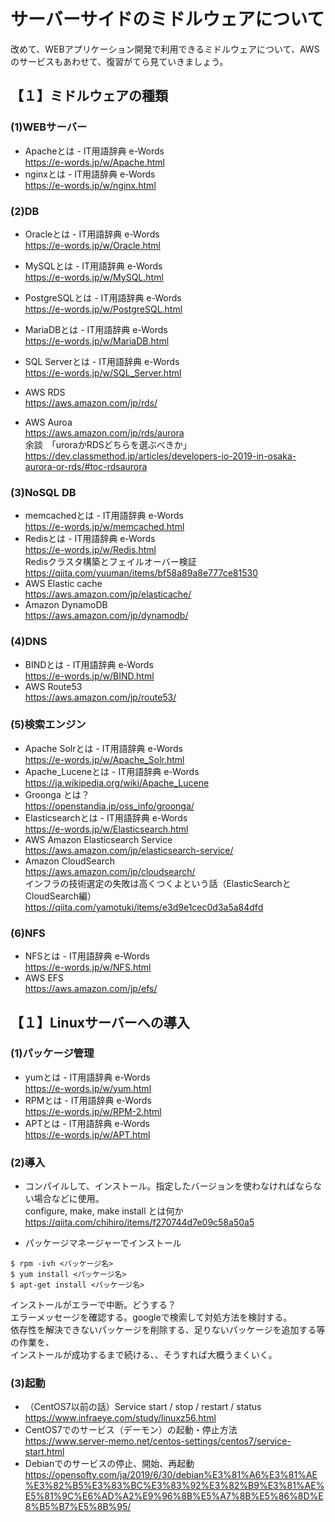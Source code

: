 # サーバーサイドのミドルウェアについて

改めて、WEBアプリケーション開発で利用できるミドルウェアについて、AWSのサービスもあわせて、復習がてら見ていきましょう。

## 【１】ミドルウェアの種類

### (1)WEBサーバー
* Apacheとは - IT用語辞典 e-Words <br>https://e-words.jp/w/Apache.html
* nginxとは - IT用語辞典 e-Words <br>https://e-words.jp/w/nginx.html

### (2)DB
* Oracleとは - IT用語辞典 e-Words <br>https://e-words.jp/w/Oracle.html
* MySQLとは - IT用語辞典 e-Words <br>https://e-words.jp/w/MySQL.html
* PostgreSQLとは - IT用語辞典 e-Words <br>https://e-words.jp/w/PostgreSQL.html
* MariaDBとは - IT用語辞典 e-Words <br>https://e-words.jp/w/MariaDB.html
* SQL Serverとは - IT用語辞典 e-Words <br>https://e-words.jp/w/SQL_Server.html

* AWS RDS <br>https://aws.amazon.com/jp/rds/
* AWS Auroa <br>https://aws.amazon.com/jp/rds/aurora
<br>余談　「uroraかRDSどちらを選ぶべきか」
<br>https://dev.classmethod.jp/articles/developers-io-2019-in-osaka-aurora-or-rds/#toc-rdsaurora

### (3)NoSQL DB
* memcachedとは - IT用語辞典 e-Words <br>https://e-words.jp/w/memcached.html
* Redisとは - IT用語辞典 e-Words <br>https://e-words.jp/w/Redis.html
<br>Redisクラスタ構築とフェイルオーバー検証 
<br>https://qiita.com/yuuman/items/bf58a89a8e777ce81530
* AWS Elastic cache <br>https://aws.amazon.com/jp/elasticache/
* Amazon DynamoDB <br>https://aws.amazon.com/jp/dynamodb/

### (4)DNS
* BINDとは - IT用語辞典 e-Words <br>https://e-words.jp/w/BIND.html
* AWS Route53 <br>https://aws.amazon.com/jp/route53/

### (5)検索エンジン
* Apache Solrとは - IT用語辞典 e-Words <br>https://e-words.jp/w/Apache_Solr.html
* Apache_Luceneとは - IT用語辞典 e-Words <br>https://ja.wikipedia.org/wiki/Apache_Lucene
* Groonga とは？ <br>https://openstandia.jp/oss_info/groonga/
* Elasticsearchとは - IT用語辞典 e-Words <br>https://e-words.jp/w/Elasticsearch.html
* AWS Amazon Elasticsearch Service <br>https://aws.amazon.com/jp/elasticsearch-service/
* Amazon CloudSearch <br>https://aws.amazon.com/jp/cloudsearch/
<br>インフラの技術選定の失敗は高くつくよという話（ElasticSearchとCloudSearch編）
<br>https://qiita.com/yamotuki/items/e3d9e1cec0d3a5a84dfd

### (6)NFS
* NFSとは - IT用語辞典 e-Words <br>https://e-words.jp/w/NFS.html
* AWS EFS <br>https://aws.amazon.com/jp/efs/

## 【１】Linuxサーバーへの導入

### (1)パッケージ管理
* yumとは - IT用語辞典 e-Words <br>https://e-words.jp/w/yum.html
* RPMとは - IT用語辞典 e-Words <br>https://e-words.jp/w/RPM-2.html
* APTとは - IT用語辞典 e-Words <br>https://e-words.jp/w/APT.html

### (2)導入

* コンパイルして、インストール。指定したバージョンを使わなければならない場合などに使用。
<br>configure, make, make install とは何か
<br>https://qiita.com/chihiro/items/f270744d7e09c58a50a5

* パッケージマネージャーでインストール
```
$ rpm -ivh <パッケージ名>
$ yum install <パッケージ名>
$ apt-get install <パッケージ名>
```
インストールがエラーで中断。どうする？
<br>エラーメッセージを確認する。googleで検索して対処方法を検討する。
<br>依存性を解決できないパッケージを削除する、足りないパッケージを追加する等の作業を、
<br>インストールが成功するまで続ける、、そうすれば大概うまくいく。

### (3)起動
* （CentOS7以前の話）Service start / stop / restart / status
<br>https://www.infraeye.com/study/linuxz56.html
* CentOS7でのサービス（デーモン）の起動・停止方法
<br>https://www.server-memo.net/centos-settings/centos7/service-start.html
* Debianでのサービスの停止、開始、再起動
<br>https://opensofty.com/ja/2019/6/30/debian%E3%81%A6%E3%81%AE%E3%82%B5%E3%83%BC%E3%83%92%E3%82%B9%E3%81%AE%E5%81%9C%E6%AD%A2%E9%96%8B%E5%A7%8B%E5%86%8D%E8%B5%B7%E5%8B%95/
